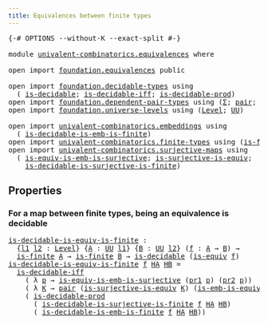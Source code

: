 ```yaml
---
title: Equivalences between finite types
---
```


<pre class="Agda"><a id="59" class="Symbol">{-#</a> <a id="63" class="Keyword">OPTIONS</a> <a id="71" class="Pragma">--without-K</a> <a id="83" class="Pragma">--exact-split</a> <a id="97" class="Symbol">#-}</a>

<a id="102" class="Keyword">module</a> <a id="109" href="univalent-combinatorics.equivalences.html" class="Module">univalent-combinatorics.equivalences</a> <a id="146" class="Keyword">where</a>

<a id="153" class="Keyword">open</a> <a id="158" class="Keyword">import</a> <a id="165" href="foundation.equivalences.html" class="Module">foundation.equivalences</a> <a id="189" class="Keyword">public</a>

<a id="197" class="Keyword">open</a> <a id="202" class="Keyword">import</a> <a id="209" href="foundation.decidable-types.html" class="Module">foundation.decidable-types</a> <a id="236" class="Keyword">using</a>
  <a id="244" class="Symbol">(</a> <a id="246" href="foundation.decidable-types.html#1915" class="Function">is-decidable</a><a id="258" class="Symbol">;</a> <a id="260" href="foundation.decidable-types.html#5041" class="Function">is-decidable-iff</a><a id="276" class="Symbol">;</a> <a id="278" href="foundation.decidable-types.html#3314" class="Function">is-decidable-prod</a><a id="295" class="Symbol">)</a>
<a id="297" class="Keyword">open</a> <a id="302" class="Keyword">import</a> <a id="309" href="foundation.dependent-pair-types.html" class="Module">foundation.dependent-pair-types</a> <a id="341" class="Keyword">using</a> <a id="347" class="Symbol">(</a><a id="348" href="foundation-core.dependent-pair-types.html#515" class="Record">Σ</a><a id="349" class="Symbol">;</a> <a id="351" href="foundation-core.dependent-pair-types.html#588" class="InductiveConstructor">pair</a><a id="355" class="Symbol">;</a> <a id="357" href="foundation-core.dependent-pair-types.html#605" class="Field">pr1</a><a id="360" class="Symbol">;</a> <a id="362" href="foundation-core.dependent-pair-types.html#617" class="Field">pr2</a><a id="365" class="Symbol">)</a>
<a id="367" class="Keyword">open</a> <a id="372" class="Keyword">import</a> <a id="379" href="foundation.universe-levels.html" class="Module">foundation.universe-levels</a> <a id="406" class="Keyword">using</a> <a id="412" class="Symbol">(</a><a id="413" href="Agda.Primitive.html#597" class="Postulate">Level</a><a id="418" class="Symbol">;</a> <a id="420" href="foundation-core.universe-levels.html#235" class="Primitive">UU</a><a id="422" class="Symbol">)</a>

<a id="425" class="Keyword">open</a> <a id="430" class="Keyword">import</a> <a id="437" href="univalent-combinatorics.embeddings.html" class="Module">univalent-combinatorics.embeddings</a> <a id="472" class="Keyword">using</a>
  <a id="480" class="Symbol">(</a> <a id="482" href="univalent-combinatorics.embeddings.html#649" class="Function">is-decidable-is-emb-is-finite</a><a id="511" class="Symbol">)</a>
<a id="513" class="Keyword">open</a> <a id="518" class="Keyword">import</a> <a id="525" href="univalent-combinatorics.finite-types.html" class="Module">univalent-combinatorics.finite-types</a> <a id="562" class="Keyword">using</a> <a id="568" class="Symbol">(</a><a id="569" href="univalent-combinatorics.finite-types.html#4139" class="Function">is-finite</a><a id="578" class="Symbol">)</a>
<a id="580" class="Keyword">open</a> <a id="585" class="Keyword">import</a> <a id="592" href="univalent-combinatorics.surjective-maps.html" class="Module">univalent-combinatorics.surjective-maps</a> <a id="632" class="Keyword">using</a>
  <a id="640" class="Symbol">(</a> <a id="642" href="foundation.surjective-maps.html#6780" class="Function">is-equiv-is-emb-is-surjective</a><a id="671" class="Symbol">;</a> <a id="673" href="foundation.surjective-maps.html#2733" class="Function">is-surjective-is-equiv</a><a id="695" class="Symbol">;</a>
    <a id="701" href="univalent-combinatorics.surjective-maps.html#642" class="Function">is-decidable-is-surjective-is-finite</a><a id="737" class="Symbol">)</a>
</pre>
## Properties

### For a map between finite types, being an equivalence is decidable

<pre class="Agda"><a id="is-decidable-is-equiv-is-finite"></a><a id="838" href="univalent-combinatorics.equivalences.html#838" class="Function">is-decidable-is-equiv-is-finite</a> <a id="870" class="Symbol">:</a>
  <a id="874" class="Symbol">{</a><a id="875" href="univalent-combinatorics.equivalences.html#875" class="Bound">l1</a> <a id="878" href="univalent-combinatorics.equivalences.html#878" class="Bound">l2</a> <a id="881" class="Symbol">:</a> <a id="883" href="Agda.Primitive.html#597" class="Postulate">Level</a><a id="888" class="Symbol">}</a> <a id="890" class="Symbol">{</a><a id="891" href="univalent-combinatorics.equivalences.html#891" class="Bound">A</a> <a id="893" class="Symbol">:</a> <a id="895" href="foundation-core.universe-levels.html#235" class="Primitive">UU</a> <a id="898" href="univalent-combinatorics.equivalences.html#875" class="Bound">l1</a><a id="900" class="Symbol">}</a> <a id="902" class="Symbol">{</a><a id="903" href="univalent-combinatorics.equivalences.html#903" class="Bound">B</a> <a id="905" class="Symbol">:</a> <a id="907" href="foundation-core.universe-levels.html#235" class="Primitive">UU</a> <a id="910" href="univalent-combinatorics.equivalences.html#878" class="Bound">l2</a><a id="912" class="Symbol">}</a> <a id="914" class="Symbol">(</a><a id="915" href="univalent-combinatorics.equivalences.html#915" class="Bound">f</a> <a id="917" class="Symbol">:</a> <a id="919" href="univalent-combinatorics.equivalences.html#891" class="Bound">A</a> <a id="921" class="Symbol">→</a> <a id="923" href="univalent-combinatorics.equivalences.html#903" class="Bound">B</a><a id="924" class="Symbol">)</a> <a id="926" class="Symbol">→</a>
  <a id="930" href="univalent-combinatorics.finite-types.html#4139" class="Function">is-finite</a> <a id="940" href="univalent-combinatorics.equivalences.html#891" class="Bound">A</a> <a id="942" class="Symbol">→</a> <a id="944" href="univalent-combinatorics.finite-types.html#4139" class="Function">is-finite</a> <a id="954" href="univalent-combinatorics.equivalences.html#903" class="Bound">B</a> <a id="956" class="Symbol">→</a> <a id="958" href="foundation.decidable-types.html#1915" class="Function">is-decidable</a> <a id="971" class="Symbol">(</a><a id="972" href="foundation-core.equivalences.html#1556" class="Function">is-equiv</a> <a id="981" href="univalent-combinatorics.equivalences.html#915" class="Bound">f</a><a id="982" class="Symbol">)</a>
<a id="984" href="univalent-combinatorics.equivalences.html#838" class="Function">is-decidable-is-equiv-is-finite</a> <a id="1016" href="univalent-combinatorics.equivalences.html#1016" class="Bound">f</a> <a id="1018" href="univalent-combinatorics.equivalences.html#1018" class="Bound">HA</a> <a id="1021" href="univalent-combinatorics.equivalences.html#1021" class="Bound">HB</a> <a id="1024" class="Symbol">=</a>
  <a id="1028" href="foundation.decidable-types.html#5041" class="Function">is-decidable-iff</a>
    <a id="1049" class="Symbol">(</a> <a id="1051" class="Symbol">λ</a> <a id="1053" href="univalent-combinatorics.equivalences.html#1053" class="Bound">p</a> <a id="1055" class="Symbol">→</a> <a id="1057" href="foundation.surjective-maps.html#6780" class="Function">is-equiv-is-emb-is-surjective</a> <a id="1087" class="Symbol">(</a><a id="1088" href="foundation-core.dependent-pair-types.html#605" class="Field">pr1</a> <a id="1092" href="univalent-combinatorics.equivalences.html#1053" class="Bound">p</a><a id="1093" class="Symbol">)</a> <a id="1095" class="Symbol">(</a><a id="1096" href="foundation-core.dependent-pair-types.html#617" class="Field">pr2</a> <a id="1100" href="univalent-combinatorics.equivalences.html#1053" class="Bound">p</a><a id="1101" class="Symbol">))</a>
    <a id="1108" class="Symbol">(</a> <a id="1110" class="Symbol">λ</a> <a id="1112" href="univalent-combinatorics.equivalences.html#1112" class="Bound">K</a> <a id="1114" class="Symbol">→</a> <a id="1116" href="foundation-core.dependent-pair-types.html#588" class="InductiveConstructor">pair</a> <a id="1121" class="Symbol">(</a><a id="1122" href="foundation.surjective-maps.html#2733" class="Function">is-surjective-is-equiv</a> <a id="1145" href="univalent-combinatorics.equivalences.html#1112" class="Bound">K</a><a id="1146" class="Symbol">)</a> <a id="1148" class="Symbol">(</a><a id="1149" href="foundation-core.equivalences.html#15406" class="Function">is-emb-is-equiv</a> <a id="1165" href="univalent-combinatorics.equivalences.html#1112" class="Bound">K</a><a id="1166" class="Symbol">))</a>
    <a id="1173" class="Symbol">(</a> <a id="1175" href="foundation.decidable-types.html#3314" class="Function">is-decidable-prod</a>
      <a id="1199" class="Symbol">(</a> <a id="1201" href="univalent-combinatorics.surjective-maps.html#642" class="Function">is-decidable-is-surjective-is-finite</a> <a id="1238" href="univalent-combinatorics.equivalences.html#1016" class="Bound">f</a> <a id="1240" href="univalent-combinatorics.equivalences.html#1018" class="Bound">HA</a> <a id="1243" href="univalent-combinatorics.equivalences.html#1021" class="Bound">HB</a><a id="1245" class="Symbol">)</a>
      <a id="1253" class="Symbol">(</a> <a id="1255" href="univalent-combinatorics.embeddings.html#649" class="Function">is-decidable-is-emb-is-finite</a> <a id="1285" href="univalent-combinatorics.equivalences.html#1016" class="Bound">f</a> <a id="1287" href="univalent-combinatorics.equivalences.html#1018" class="Bound">HA</a> <a id="1290" href="univalent-combinatorics.equivalences.html#1021" class="Bound">HB</a><a id="1292" class="Symbol">))</a>
</pre>